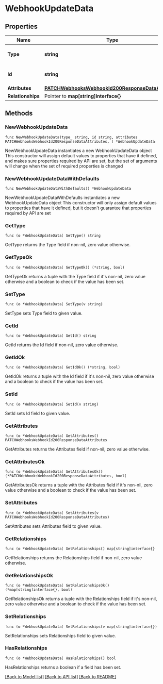 # WebhookUpdateData

## Properties

Name | Type | Description | Notes
------------ | ------------- | ------------- | -------------
**Type** | **string** | The resource&#39;s type | [default to "webhooks"]
**Id** | **string** | The resource&#39;s id | 
**Attributes** | [**PATCHWebhooksWebhookId200ResponseDataAttributes**](PATCHWebhooksWebhookId200ResponseDataAttributes.md) |  | 
**Relationships** | Pointer to **map[string]interface{}** |  | [optional] 

## Methods

### NewWebhookUpdateData

`func NewWebhookUpdateData(type_ string, id string, attributes PATCHWebhooksWebhookId200ResponseDataAttributes, ) *WebhookUpdateData`

NewWebhookUpdateData instantiates a new WebhookUpdateData object
This constructor will assign default values to properties that have it defined,
and makes sure properties required by API are set, but the set of arguments
will change when the set of required properties is changed

### NewWebhookUpdateDataWithDefaults

`func NewWebhookUpdateDataWithDefaults() *WebhookUpdateData`

NewWebhookUpdateDataWithDefaults instantiates a new WebhookUpdateData object
This constructor will only assign default values to properties that have it defined,
but it doesn't guarantee that properties required by API are set

### GetType

`func (o *WebhookUpdateData) GetType() string`

GetType returns the Type field if non-nil, zero value otherwise.

### GetTypeOk

`func (o *WebhookUpdateData) GetTypeOk() (*string, bool)`

GetTypeOk returns a tuple with the Type field if it's non-nil, zero value otherwise
and a boolean to check if the value has been set.

### SetType

`func (o *WebhookUpdateData) SetType(v string)`

SetType sets Type field to given value.


### GetId

`func (o *WebhookUpdateData) GetId() string`

GetId returns the Id field if non-nil, zero value otherwise.

### GetIdOk

`func (o *WebhookUpdateData) GetIdOk() (*string, bool)`

GetIdOk returns a tuple with the Id field if it's non-nil, zero value otherwise
and a boolean to check if the value has been set.

### SetId

`func (o *WebhookUpdateData) SetId(v string)`

SetId sets Id field to given value.


### GetAttributes

`func (o *WebhookUpdateData) GetAttributes() PATCHWebhooksWebhookId200ResponseDataAttributes`

GetAttributes returns the Attributes field if non-nil, zero value otherwise.

### GetAttributesOk

`func (o *WebhookUpdateData) GetAttributesOk() (*PATCHWebhooksWebhookId200ResponseDataAttributes, bool)`

GetAttributesOk returns a tuple with the Attributes field if it's non-nil, zero value otherwise
and a boolean to check if the value has been set.

### SetAttributes

`func (o *WebhookUpdateData) SetAttributes(v PATCHWebhooksWebhookId200ResponseDataAttributes)`

SetAttributes sets Attributes field to given value.


### GetRelationships

`func (o *WebhookUpdateData) GetRelationships() map[string]interface{}`

GetRelationships returns the Relationships field if non-nil, zero value otherwise.

### GetRelationshipsOk

`func (o *WebhookUpdateData) GetRelationshipsOk() (*map[string]interface{}, bool)`

GetRelationshipsOk returns a tuple with the Relationships field if it's non-nil, zero value otherwise
and a boolean to check if the value has been set.

### SetRelationships

`func (o *WebhookUpdateData) SetRelationships(v map[string]interface{})`

SetRelationships sets Relationships field to given value.

### HasRelationships

`func (o *WebhookUpdateData) HasRelationships() bool`

HasRelationships returns a boolean if a field has been set.


[[Back to Model list]](../README.md#documentation-for-models) [[Back to API list]](../README.md#documentation-for-api-endpoints) [[Back to README]](../README.md)


